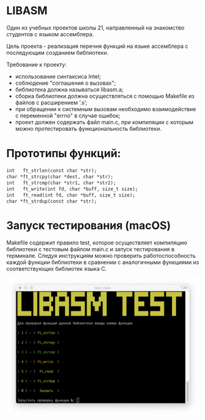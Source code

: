 # LIBASM

Один из учебных проектов школы 21, направленный на знакомство студентов с языком ассемблера.

Цель проекта - реализация перечня функций на языке ассемблера с последующим созданием библиотеки.

Требование к проекту:
  - использование синтаксиса Intel;
  - соблюдение "соглашения о вызовах";
  - библиотека должна называться libasm.a;
  - сборка библиотеки должна осуществляться с помощью Makefile из файлов с расширением ’.s’;
  - при обращении к системным вызовам необходимо взаимодействие с переменной "errno" в случае ошибок;
  - проект должен содержать файл main.c, при компиляции с которым можно протестировать функциональность библиотеки.
  
# Прототипы функций:
    int   ft_strlen(const char *str);
    char *ft_strcpy(char *dest, char *str);
    int   ft_strcmp(char *str1, char *str2);
    int   ft_write(int fd, char *buff, size_t size);
    int   ft_read(int fd, char *buff, size_t size);
    char *ft_strdup(const char *str);

# Запуск тестирования (macOS)
Makefile содержит правило test, которое осуществляет компиляцию библиотеки с тестовым файлом main.c и запуск тестирования в терминале. Следуя инструкциям можно проверить работоспособность каждой функции библиотеки в сравнении с аналогичными функциями из соответствующих библиотек языка С.
     
![alt text](libasm_test.png "Описание будет тут")
